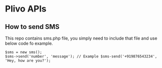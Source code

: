 # Plivo APIs

## How to send SMS
This repo contains sms.php file, you simply need to include that file and use below code fo example.
```
$sms = new sms();
$sms->send('number', 'message'); // Example $sms-send('+919876543234', 'Hey, how are you?');
```

